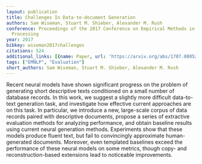 ```yaml
---
layout: publication
title: Challenges In Data-to-document Generation
authors: Sam Wiseman, Stuart M. Shieber, Alexander M. Rush
conference: Proceedings of the 2017 Conference on Empirical Methods in Natural Language
  Processing
year: 2017
bibkey: wiseman2017challenges
citations: 524
additional_links: [{name: Paper, url: 'https://arxiv.org/abs/1707.08052'}]
tags: ["EMNLP", "Evaluation"]
short_authors: Sam Wiseman, Stuart M. Shieber, Alexander M. Rush
---
```

Recent neural models have shown significant progress on the problem of
generating short descriptive texts conditioned on a small number of database
records. In this work, we suggest a slightly more difficult data-to-text
generation task, and investigate how effective current approaches are on this
task. In particular, we introduce a new, large-scale corpus of data records
paired with descriptive documents, propose a series of extractive evaluation
methods for analyzing performance, and obtain baseline results using current
neural generation methods. Experiments show that these models produce fluent
text, but fail to convincingly approximate human-generated documents. Moreover,
even templated baselines exceed the performance of these neural models on some
metrics, though copy- and reconstruction-based extensions lead to noticeable
improvements.